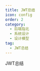 ```yaml
---
title: JWT总结
icon: config
order: 2
category:
  - 后端指北
  - 系统设计
  - 设计模型
tag:
  - JWT总结
---
```


JWT总结